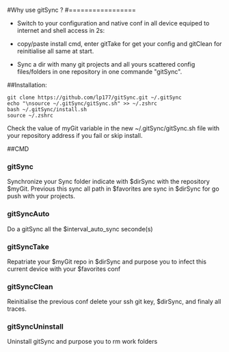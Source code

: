 #Why use gitSync ?
#=================

 - Switch to your configuration and native conf in all device equiped to internet and shell access in 2s:
 - copy/paste install cmd, enter gitTake for get your config and gitClean for reinitialise all same at start.  

 - Sync a dir with many git projects and all yours scattered config files/folders in one repository in one commande "gitSync".


##Installation:

```
git clone https://github.com/lp177/gitSync.git ~/.gitSync
echo "\nsource ~/.gitSync/gitSync.sh" >> ~/.zshrc
bash ~/.gitSync/install.sh
source ~/.zshrc

```

Check the value of myGit variable in the new ~/.gitSync/gitSync.sh file with your repository address if you fail or skip install.

##CMD

### gitSync

Synchronize your Sync folder indicate with $dirSync with the repository $myGit.
Previous this sync all path in $favorites are sync in $dirSync for go push with your projects.

### gitSyncAuto

Do a gitSync all the $interval_auto_sync seconde(s)

### gitSyncTake

Repatriate your $myGit repo in $dirSync and purpose you to infect this current device with your $favorites conf

### gitSyncClean

Reinitialise the previous conf delete your ssh git key, $dirSync, and finaly all traces.

### gitSyncUninstall

Uninstall gitSync and purpose you to rm work folders
